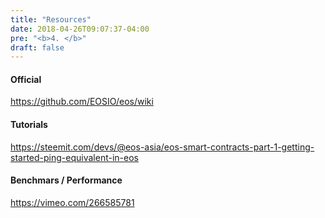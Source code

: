 ```yaml
---
title: "Resources"
date: 2018-04-26T09:07:37-04:00
pre: "<b>4. </b>"
draft: false
---
```


#### Official
https://github.com/EOSIO/eos/wiki

#### Tutorials
https://steemit.com/devs/@eos-asia/eos-smart-contracts-part-1-getting-started-ping-equivalent-in-eos

#### Benchmars / Performance
https://vimeo.com/266585781